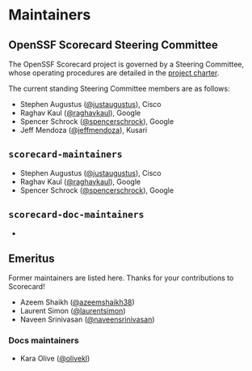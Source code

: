 # Maintainers

## OpenSSF Scorecard Steering Committee

The OpenSSF Scorecard project is governed by a Steering Committee, whose operating procedures are detailed in the [project charter](/CHARTER.md).

The current standing Steering Committee members are as follows:

- Stephen Augustus ([@justaugustus](https://github.com/justaugustus)), Cisco
- Raghav Kaul ([@raghavkaul](https://github.com/raghavkaul)), Google
- Spencer Schrock ([@spencerschrock](https://github.com/spencerschrock)), Google
- Jeff Mendoza ([@jeffmendoza](https://github.com/jeffmendoza)), Kusari

## `scorecard-maintainers`

- Stephen Augustus ([@justaugustus](https://github.com/justaugustus)), Cisco
- Raghav Kaul ([@raghavkaul](https://github.com/raghavkaul)), Google
- Spencer Schrock ([@spencerschrock](https://github.com/spencerschrock)), Google

## `scorecard-doc-maintainers`

- 

## Emeritus

Former maintainers are listed here.
Thanks for your contributions to Scorecard!

- Azeem Shaikh ([@azeemshaikh38](https://github.com/azeemshaikh38))
- Laurent Simon ([@laurentsimon](https://github.com/laurentsimon))
- Naveen Srinivasan ([@naveensrinivasan](https://github.com/naveensrinivasan))

### Docs maintainers

- Kara Olive ([@olivekl](https://github.com/olivekl))
